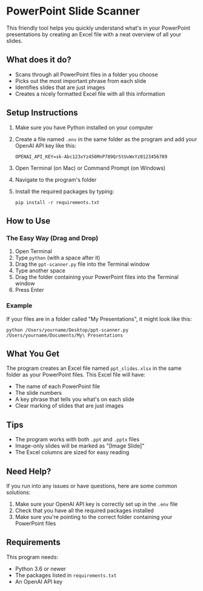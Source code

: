 # PowerPoint Slide Scanner

This friendly tool helps you quickly understand what's in your PowerPoint presentations by creating an Excel file with a neat overview of all your slides.

## What does it do?

- Scans through all PowerPoint files in a folder you choose
- Picks out the most important phrase from each slide
- Identifies slides that are just images
- Creates a nicely formatted Excel file with all this information

## Setup Instructions

1. Make sure you have Python installed on your computer
2. Create a file named `.env` in the same folder as the program and add your OpenAI API key like this:

   ```
   OPENAI_API_KEY=sk-Abc123xYz456MnP789QrStUvWxYz0123456789
   ```

3. Open Terminal (on Mac) or Command Prompt (on Windows)
4. Navigate to the program's folder
5. Install the required packages by typing:

   ```
   pip install -r requirements.txt
   ```

## How to Use

### The Easy Way (Drag and Drop)

1. Open Terminal
2. Type `python` (with a space after it)
3. Drag the `ppt-scanner.py` file into the Terminal window
4. Type another space
5. Drag the folder containing your PowerPoint files into the Terminal window
6. Press Enter

### Example

If your files are in a folder called "My Presentations", it might look like this:

```
python /Users/yourname/Desktop/ppt-scanner.py /Users/yourname/Documents/My\ Presentations
```

## What You Get

The program creates an Excel file named `ppt_slides.xlsx` in the same folder as your PowerPoint files. This Excel file will have:

- The name of each PowerPoint file
- The slide numbers
- A key phrase that tells you what's on each slide
- Clear marking of slides that are just images

## Tips

- The program works with both `.ppt` and `.pptx` files
- Image-only slides will be marked as "[Image Slide]"
- The Excel columns are sized for easy reading

## Need Help?

If you run into any issues or have questions, here are some common solutions:

1. Make sure your OpenAI API key is correctly set up in the `.env` file
2. Check that you have all the required packages installed
3. Make sure you're pointing to the correct folder containing your PowerPoint files

## Requirements

This program needs:

- Python 3.6 or newer
- The packages listed in `requirements.txt`
- An OpenAI API key
